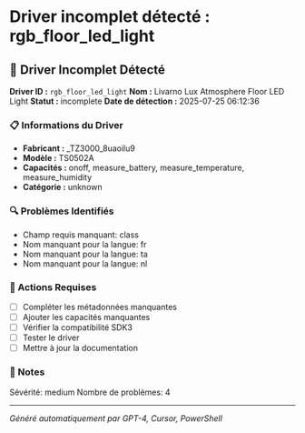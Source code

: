# Driver incomplet détecté : rgb_floor_led_light

## 🚨 Driver Incomplet Détecté

**Driver ID :** `rgb_floor_led_light`
**Nom :** Livarno Lux Atmosphere Floor LED Light
**Statut :** incomplete
**Date de détection :** 2025-07-25 06:12:36

### 📋 Informations du Driver
- **Fabricant :** _TZ3000_8uaoilu9
- **Modèle :** TS0502A
- **Capacités :** onoff, measure_battery, measure_temperature, measure_humidity
- **Catégorie :** unknown

### 🔍 Problèmes Identifiés
- Champ requis manquant: class
- Nom manquant pour la langue: fr
- Nom manquant pour la langue: ta
- Nom manquant pour la langue: nl

### 🎯 Actions Requises
- [ ] Compléter les métadonnées manquantes
- [ ] Ajouter les capacités manquantes
- [ ] Vérifier la compatibilité SDK3
- [ ] Tester le driver
- [ ] Mettre à jour la documentation

### 📝 Notes
Sévérité: medium
Nombre de problèmes: 4

---
*Généré automatiquement par GPT-4, Cursor, PowerShell*

